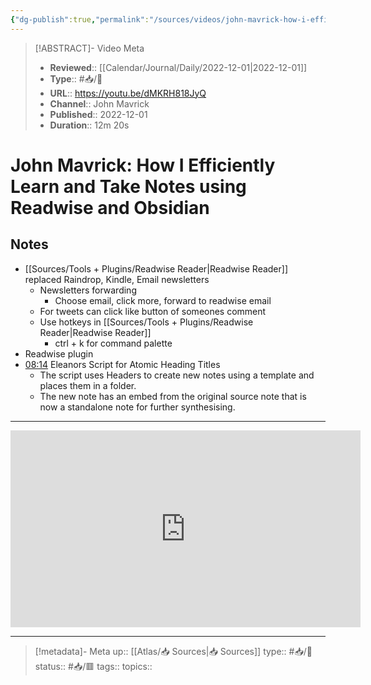 ```yaml
---
{"dg-publish":true,"permalink":"/sources/videos/john-mavrick-how-i-efficiently-learn-and-take-notes-using-readwise-and-obsidian/"}
---
```



> [!ABSTRACT]- Video Meta
> - **Reviewed**:: [[Calendar/Journal/Daily/2022-12-01\|2022-12-01]]
> - **Type**:: #📥/🎥 
> - **URL**:: https://youtu.be/dMKRH818JyQ
> - **Channel**:: John Mavrick
> - **Published**:: 2022-12-01
> - **Duration**:: 12m 20s


# John Mavrick: How I Efficiently Learn and Take Notes using Readwise and Obsidian


## Notes
- [[Sources/Tools + Plugins/Readwise Reader\|Readwise Reader]] replaced Raindrop, Kindle, Email newsletters
	- Newsletters forwarding
		- Choose email, click more, forward to readwise email
	- For tweets can click like button of someones comment
	- Use hotkeys in [[Sources/Tools + Plugins/Readwise Reader\|Readwise Reader]]
		- ctrl + k for command palette
- Readwise plugin
- [08:14](https://youtu.be/dMKRH818JyQ#t=494.655227) Eleanors Script for Atomic Heading Titles
	- The script uses Headers to create new notes using a template and places them in a folder.
	- The new note has an embed from the original source note that is now a standalone note for further synthesising.

---

<center><iframe width="560" height="315" src="https://www.youtube.com/embed/dMKRH818JyQ" frameborder="0" allow="accelerometer; autoplay; encrypted-media; gyroscope; picture-in-picture" allowfullscreen></iframe></center>

---

> [!metadata]- Meta
> up:: [[Atlas/📥 Sources\|📥 Sources]]
> type:: #📥/🎥
> status:: #📥/🟥
> tags::
> topics::
